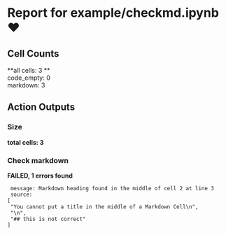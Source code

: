 # Report for example/checkmd.ipynb ❤ 

## Cell Counts   
**all cells: 3 **  
code_empty: 0   
markdown: 3   

## Action Outputs

### Size
**total cells: 3**

### Check markdown
**FAILED, 1 errors found**

 ```
  message: Markdown heading found in the middle of cell 2 at line 3 
  source: 
[
  "You cannot put a title in the middle of a Markdown Cell\n",
  "\n",
  "## this is not correct"
] 

```
